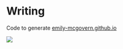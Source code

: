 # Writing
Code to generate [emily-mcgovern.github.io](https://emily-mcgovern.github.io/Writing/)

![](https://media.giphy.com/media/3oKIPnAiaMCws8nOsE/giphy.gif)
